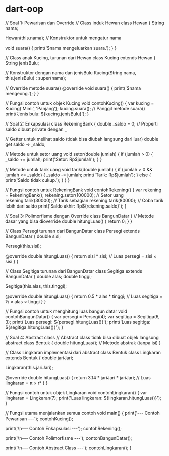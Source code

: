 # dart-oop
// Soal 1: Pewarisan dan Override
// Class induk Hewan
class Hewan {
  String nama;

  Hewan(this.nama); // Konstruktor untuk mengatur nama

  void suara() {
    print('$nama mengeluarkan suara.');
  }
}

// Class anak Kucing, turunan dari Hewan
class Kucing extends Hewan {
  String jenisBulu;

  // Konstruktor dengan nama dan jenisBulu
  Kucing(String nama, this.jenisBulu) : super(nama);

  // Override metode suara()
  @override
  void suara() {
    print('$nama mengeong.');
  }
}

// Fungsi contoh untuk objek Kucing
void contohKucing() {
  var kucing = Kucing('Mimi', 'Panjang');
  kucing.suara(); // Panggil metode suara()
  print('Jenis bulu: ${kucing.jenisBulu}');
}

// Soal 2: Enkapsulasi
class RekeningBank {
  double _saldo = 0; // Properti saldo dibuat private dengan _

  // Getter untuk melihat saldo (tidak bisa diubah langsung dari luar)
  double get saldo => _saldo;

  // Metode untuk setor uang
  void setor(double jumlah) {
    if (jumlah > 0) {
      _saldo += jumlah;
      print('Setor: Rp$jumlah');
    }
  }

  // Metode untuk tarik uang
  void tarik(double jumlah) {
    if (jumlah > 0 && jumlah <= _saldo) {
      _saldo -= jumlah;
      print('Tarik: Rp$jumlah');
    } else {
      print('Saldo tidak cukup.');
    }
  }
}

// Fungsi contoh untuk RekeningBank
void contohRekening() {
  var rekening = RekeningBank();
  rekening.setor(100000);      // Setor uang
  rekening.tarik(30000);       // Tarik sebagian
  rekening.tarik(80000);       // Coba tarik lebih dari saldo
  print('Saldo akhir: Rp${rekening.saldo}');
}

// Soal 3: Polimorfisme dengan Override
class BangunDatar {
  // Metode dasar yang bisa dioverride
  double hitungLuas() {
    return 0;
  }
}

// Class Persegi turunan dari BangunDatar
class Persegi extends BangunDatar {
  double sisi;

  Persegi(this.sisi);

  @override
  double hitungLuas() {
    return sisi * sisi; // Luas persegi = sisi × sisi
  }
}

// Class Segitiga turunan dari BangunDatar
class Segitiga extends BangunDatar {
  double alas;
  double tinggi;

  Segitiga(this.alas, this.tinggi);

  @override
  double hitungLuas() {
    return 0.5 * alas * tinggi; // Luas segitiga = ½ × alas × tinggi
  }
}

// Fungsi contoh untuk menghitung luas bangun datar
void contohBangunDatar() {
  var persegi = Persegi(4);
  var segitiga = Segitiga(6, 3);
  print('Luas persegi: ${persegi.hitungLuas()}');
  print('Luas segitiga: ${segitiga.hitungLuas()}');
}

// Soal 4: Abstract class
// Abstract class tidak bisa dibuat objek langsung
abstract class Bentuk {
  double hitungLuas(); // Metode abstrak (tanpa isi)
}

// Class Lingkaran implementasi dari abstract class Bentuk
class Lingkaran extends Bentuk {
  double jariJari;

  Lingkaran(this.jariJari);

  @override
  double hitungLuas() {
    return 3.14 * jariJari * jariJari; // Luas lingkaran = π × r²
  }
}

// Fungsi contoh untuk objek Lingkaran
void contohLingkaran() {
  var lingkaran = Lingkaran(7);
  print('Luas lingkaran: ${lingkaran.hitungLuas()}');
}

// Fungsi utama menjalankan semua contoh
void main() {
  print('--- Contoh Pewarisan ---');
  contohKucing();

  print('\n--- Contoh Enkapsulasi ---');
  contohRekening();

  print('\n--- Contoh Polimorfisme ---');
  contohBangunDatar();

  print('\n--- Contoh Abstract Class ---');
  contohLingkaran();
}
